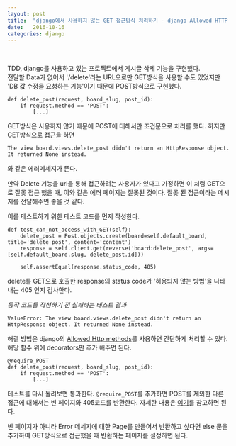 ```yaml
---
layout: post
title:  "django에서 사용하지 않는 GET 접근방식 처리하기 - django Allowed HTTP methods"
date:   2016-10-16
categories: django
---
```


<br>  

TDD, django를 사용하고 있는 프로젝트에서 게시글 삭제 기능을 구현했다.  
전달할 Data가 없어서 '/delete'라는 URL으로만 GET방식을 사용할 수도 있었지만 'DB 값 수정을 요청하는 기능'이기 때문에 POST방식으로 구현했다.  

```
def delete_post(request, board_slug, post_id):
    if request.method == 'POST':
        [...]
```  

GET방식은 사용하지 않기 때문에 POST에 대해서만 조건문으로 처리를 했다. 하지만 GET방식으로 접근을 하면   

```
The view board.views.delete_post didn't return an HttpResponse object. It returned None instead.
```  

와 같은 에러메세지가 뜬다.  

만약 Delete 기능을 url을 통해 접근하려는 사용자가 있다고 가정하면 이 처럼 GET으로 잘못 접근 했을 때, 이와 같은 에러 페이지는 잘못된 것이다. 잘못 된 접근이라는 메시지를 전달해주면 좋을 것 같다.  

이를 테스트하기 위한 테스트 코드를 먼저 작성한다.  

```
def test_can_not_access_with_GET(self):
    delete_post = Post.objects.create(board=self.default_board, title='delete post', content='content')
    response = self.client.get(reverse('board:delete_post', args=[self.default_board.slug, delete_post.id]))

    self.assertEqual(response.status_code, 405)
```  

delete를 GET으로 호출한 response의 status code가 '허용되지 않는 방법'을 나타내는 405 인지 검사한다.   

_동작 코드를 작성하기 전 실패하는 테스트 결과_  

```
ValueError: The view board.views.delete_post didn't return an HttpResponse object. It returned None instead.
```  

해결 방법은 django의 [Allowed Http methods](https://docs.djangoproject.com/en/1.10/topics/http/decorators/#allowed-http-methods)를 사용하면 간단하게 처리할 수 있다. 해당 함수 위에 decorators만 추가 해주면 된다.

```
@require_POST
def delete_post(request, board_slug, post_id):
    if request.method == 'POST':
        [...]
```  

테스트를 다시 돌려보면 통과한다. `@require_POST`를 추가하면 POST를 제외한 다른 접근에 대해서는 빈 페이지와 405코드를 반환한다. 자세한 내용은 [여기](https://docs.djangoproject.com/en/1.10/topics/http/decorators/#allowed-http-methods)를 참고하면 된다.


빈 페이지가 아니라 Error 메세지에 대한 Page를 만들어서 반환하고 싶다면 else 문을 추가하여 GET방식으로 접근했을 때 반환하는 페이지를 설정하면 된다.  
